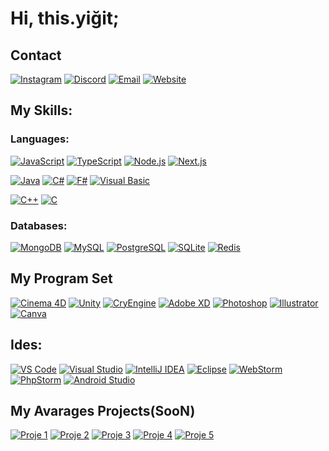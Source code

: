 # Hi, this.yiğit;

## Contact

[![Instagram](https://img.shields.io/badge/-Instagram-E4405F?style=for-the-badge&logo=instagram&logoColor=white)](https://instagram.com/)
[![Discord](https://img.shields.io/badge/-Discord-5865F2?style=for-the-badge&logo=discord&logoColor=white)](https://discord.com/)
[![Email](https://img.shields.io/badge/-Email-D14836?style=for-the-badge&logo=gmail&logoColor=white)](mailto:example@example.com)
[![Website](https://img.shields.io/badge/-Website-34DB88?style=for-the-badge&logo=google-chrome&logoColor=white)](https://www.example.com/)

## My Skills:

### Languages:

[![JavaScript](https://img.shields.io/badge/-JavaScript-F7DF1E?style=for-the-badge&logo=javascript&logoColor=black)](https://developer.mozilla.org/en-US/docs/Web/JavaScript)
[![TypeScript](https://img.shields.io/badge/-TypeScript-3178C6?style=for-the-badge&logo=typescript&logoColor=white)](https://www.typescriptlang.org/)
[![Node.js](https://img.shields.io/badge/-Node.js-339933?style=for-the-badge&logo=node.js&logoColor=white)](https://nodejs.org/)
[![Next.js](https://img.shields.io/badge/-Next.js-000000?style=for-the-badge&logo=next.js&logoColor=white)](https://nextjs.org/)

[![Java](https://img.shields.io/badge/-Java-007396?style=for-the-badge&logo=java)](https://www.java.com)
[![C#](https://img.shields.io/badge/-C%23-239120?style=for-the-badge&logo=c-sharp)](https://docs.microsoft.com/en-us/dotnet/csharp/)
[![F#](https://img.shields.io/badge/-F%23-378BAC?style=for-the-badge&logo=f-sharp)](https://fsharp.org/)
[![Visual Basic](https://img.shields.io/badge/-Visual_Basic-9457A1?style=for-the-badge&logo=visual-studio&logoColor=white)](https://docs.microsoft.com/en-us/dotnet/visual-basic/)

[![C++](https://img.shields.io/badge/-C++-00599C?style=for-the-badge&logo=cplusplus&logoColor=white)](https://www.cplusplus.com/)
[![C](https://img.shields.io/badge/-C-A8B9CC?style=for-the-badge&logo=c&logoColor=black)](https://en.cppreference.com/w/c/language)

### Databases:

[![MongoDB](https://img.shields.io/badge/-MongoDB-47A248?style=for-the-badge&logo=mongodb&logoColor=white)](https://www.mongodb.com/)
[![MySQL](https://img.shields.io/badge/-MySQL-4479A1?style=for-the-badge&logo=mysql&logoColor=white)](https://www.mysql.com/)
[![PostgreSQL](https://img.shields.io/badge/-PostgreSQL-336791?style=for-the-badge&logo=postgresql&logoColor=white)](https://www.postgresql.org/)
[![SQLite](https://img.shields.io/badge/-SQLite-003B57?style=for-the-badge&logo=sqlite&logoColor=white)](https://www.sqlite.org/)
[![Redis](https://img.shields.io/badge/-Redis-DC382D?style=for-the-badge&logo=redis&logoColor=white)](https://redis.io/)

## My Program Set

[![Cinema 4D](https://img.shields.io/badge/-Cinema_4D-05141E?style=for-the-badge&logo=cinema-4d&logoColor=white)](https://www.maxon.net/en/)
[![Unity](https://img.shields.io/badge/-Unity-000000?style=for-the-badge&logo=unity&logoColor=white)](https://unity.com/)
[![CryEngine](https://img.shields.io/badge/-CryEngine-000000?style=for-the-badge&logo=cryengine&logoColor=white)](https://www.cryengine.com/)
[![Adobe XD](https://img.shields.io/badge/-Adobe_XD-FF26BE?style=for-the-badge&logo=adobe-xd&logoColor=white)](https://www.adobe.com/products/xd.html)
[![Photoshop](https://img.shields.io/badge/-Photoshop-31A8FF?style=for-the-badge&logo=adobe-photoshop&logoColor=white)](https://www.adobe.com/products/photoshop.html)
[![Illustrator](https://img.shields.io/badge/-Illustrator-FF9A00?style=for-the-badge&logo=adobe-illustrator&logoColor=white)](https://www.adobe.com/products/illustrator.html)
[![Canva](https://img.shields.io/badge/-Canva-00C4CC?style=for-the-badge&logo=canva&logoColor=white)](https://www.canva.com/)

## Ides:

[![VS Code](https://img.shields.io/badge/-VS_Code-007ACC?style=for-the-badge&logo=visual-studio-code&logoColor=white)](https://code.visualstudio.com/)
[![Visual Studio](https://img.shields.io/badge/-Visual_Studio-5C2D91?style=for-the-badge&logo=visual-studio&logoColor=white)](https://visualstudio.microsoft.com/)
[![IntelliJ IDEA](https://img.shields.io/badge/-IntelliJ_IDEA-000000?style=for-the-badge&logo=intellij-idea&logoColor=white)](https://www.jetbrains.com/idea/)
[![Eclipse](https://img.shields.io/badge/-Eclipse-2C2255?style=for-the-badge&logo=eclipse&logoColor=white)](https://www.eclipse.org/)
[![WebStorm](https://img.shields.io/badge/-WebStorm-000000?style=for-the-badge&logo=webstorm&logoColor=white)](https://www.jetbrains.com/webstorm/)
[![PhpStorm](https://img.shields.io/badge/-PhpStorm-000000?style=for-the-badge&logo=phpstorm&logoColor=white)](https://www.jetbrains.com/phpstorm/)
[![Android Studio](https://img.shields.io/badge/-Android_Studio-3DDC84?style=for-the-badge&logo=android-studio&logoColor=white)](https://developer.android.com/studio)

## My Avarages Projects(SooN)

[![Proje 1](img_link_1)](proj1_link)
[![Proje 2](img_link_2)](proj2_link)
[![Proje 3](img_link_3)](proj3_link)
[![Proje 4](img_link_4)](proj4_link)
[![Proje 5](img_link_5)](proj5_link)
